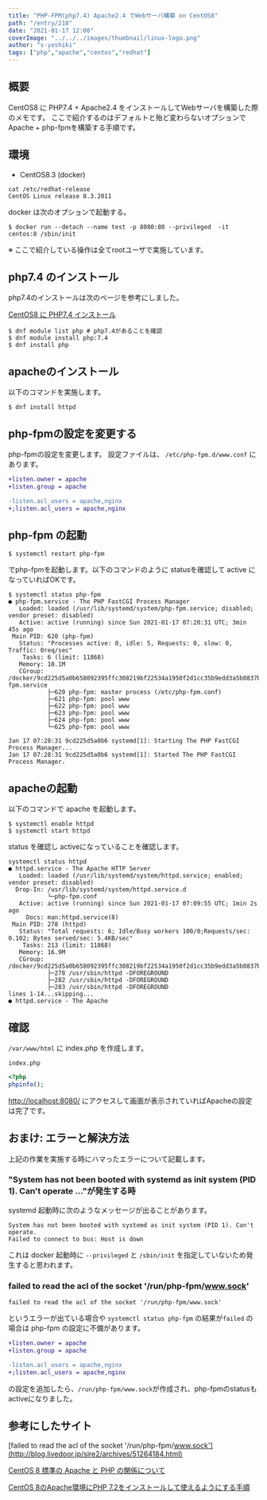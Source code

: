 ```yaml
---
title: "PHP-FPM(php7.4) Apache2.4 でWebサーバ構築 on CentOS8"
path: "/entry/218"
date: "2021-01-17 12:00"
coverImage: "../../../images/thumbnail/linux-logo.png"
author: "s-yoshiki"
tags: ["php","apache","centos","redhat"]
---
```


## 概要

CentOS8 に PHP7.4 + Apache2.4 をインストールしてWebサーバを構築した際のメモです。
ここで紹介するのはデフォルトと殆ど変わらないオプションでApache + php-fpmを構築する手順です。

## 環境

 - CentOS8.3 (docker)

```shell
cat /etc/redhat-release 
CentOS Linux release 8.3.2011
```

docker は次のオプションで起動する。

```shell
$ docker run --detach --name test -p 8080:80 --privileged  -it centos:8 /sbin/init
```


※ ここで紹介している操作は全てrootユーザで実施しています。

## php7.4 のインストール

php7.4のインストールは次のページを参考にしました。

[CentOS8 に PHP7.4 インストール](/entry/217)

```shell
$ dnf module list php # php7.4があることを確認
$ dnf module install php:7.4
$ dnf install php
```


## apacheのインストール

以下のコマンドを実施します。

```shell
$ dnf install httpd
```

## php-fpmの設定を変更する

php-fpmの設定を変更します。
設定ファイルは、 `/etc/php-fpm.d/www.conf` にあります。


```diff
+listen.owner = apache
+listen.group = apache

-listen.acl_users = apache,nginx
+;listen.acl_users = apache,nginx
```

## php-fpm の起動

```
$ systemctl restart php-fpm
```

でphp-fpmを起動します。以下のコマンドのように statusを確認して active になっていればOKです。

```shell
$ systemctl status php-fpm
● php-fpm.service - The PHP FastCGI Process Manager
   Loaded: loaded (/usr/lib/systemd/system/php-fpm.service; disabled; vendor preset: disabled)
   Active: active (running) since Sun 2021-01-17 07:28:31 UTC; 3min 45s ago
 Main PID: 620 (php-fpm)
   Status: "Processes active: 0, idle: 5, Requests: 0, slow: 0, Traffic: 0req/sec"
    Tasks: 6 (limit: 11868)
   Memory: 10.1M
   CGroup: /docker/9cd225d5a0b658092395ffc308219bf22534a1950f2d1cc35b9edd3a5b0837b9/system.slice/php-fpm.service
           ├─620 php-fpm: master process (/etc/php-fpm.conf)
           ├─621 php-fpm: pool www
           ├─622 php-fpm: pool www
           ├─623 php-fpm: pool www
           ├─624 php-fpm: pool www
           └─625 php-fpm: pool www

Jan 17 07:28:31 9cd225d5a0b6 systemd[1]: Starting The PHP FastCGI Process Manager...
Jan 17 07:28:31 9cd225d5a0b6 systemd[1]: Started The PHP FastCGI Process Manager.
```


## apacheの起動

以下のコマンドで apache を起動します。

```
$ systemctl enable httpd
$ systemctl start httpd
```

status を確認し activeになっていることを確認します。

```shell
systemctl status httpd
● httpd.service - The Apache HTTP Server
   Loaded: loaded (/usr/lib/systemd/system/httpd.service; enabled; vendor preset: disabled)
  Drop-In: /usr/lib/systemd/system/httpd.service.d
           └─php-fpm.conf
   Active: active (running) since Sun 2021-01-17 07:09:55 UTC; 1min 2s ago
     Docs: man:httpd.service(8)
 Main PID: 278 (httpd)
   Status: "Total requests: 6; Idle/Busy workers 100/0;Requests/sec: 0.102; Bytes served/sec: 5.4KB/sec"
    Tasks: 213 (limit: 11868)
   Memory: 16.9M
   CGroup: /docker/9cd225d5a0b658092395ffc308219bf22534a1950f2d1cc35b9edd3a5b0837b9/system.slice/httpd.service
           ├─278 /usr/sbin/httpd -DFOREGROUND
           ├─282 /usr/sbin/httpd -DFOREGROUND
           ├─283 /usr/sbin/httpd -DFOREGROUND
lines 1-14...skipping...
● httpd.service - The Apache 
```

## 確認

`/var/www/html` に index.php を作成します。

`index.php`

```php
<?php
phpinfo();
```

[http://localhost:8080/](http://localhost:8080/) にアクセスして画面が表示されていればApacheの設定は完了です。


## おまけ: エラーと解決方法

上記の作業を実施する時にハマったエラーについて記載します。

### "System has not been booted with systemd as init system (PID 1). Can't operate ..."が発生する時

systemd 起動時に次のようなメッセージが出ることがあります。

```
System has not been booted with systemd as init system (PID 1). Can't operate.
Failed to connect to bus: Host is down
```

これは docker 起動時に `--privileged` と `/sbin/init` を指定していないため発生すると思われます。

###  failed to read the acl of the socket '/run/php-fpm/www.sock'

```
failed to read the acl of the socket '/run/php-fpm/www.sock'
```

というエラーが出ている場合や `systemctl status php-fpm` の結果が`failed` の場合は php-fpm の設定に不備があります。

```diff
+listen.owner = apache
+listen.group = apache

-listen.acl_users = apache,nginx
+;listen.acl_users = apache,nginx
```

の設定を追加したら、`/run/php-fpm/www.sock`が作成され、php-fpmのstatusもactiveになりました。


## 参考にしたサイト

[failed to read the acl of the socket '/run/php-fpm/www.sock'](http://blog.livedoor.jp/sire2/archives/51264184.html)

[CentOS 8 標準の Apache と PHP の関係について](https://laboradian.com/centos8-apache-php/)

[CentOS 8のApache環境にPHP 7.2をインストールして使えるようにする手順](https://www.rem-system.com/centos8-php-install/)